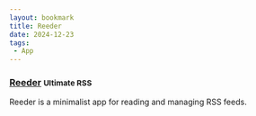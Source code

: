 ```yaml
---
layout: bookmark
title: Reeder
date: 2024-12-23
tags: 
 - App
---
```


### [Reeder](https://reederapp.com/) <small class="superscript">Ultimate RSS</small>

Reeder is a minimalist app for reading and managing RSS feeds.